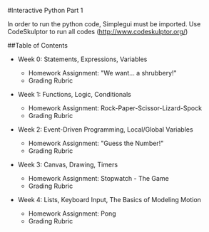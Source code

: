 #Interactive Python Part 1

In order to run the python code, Simplegui must be imported. Use CodeSkulptor to run all codes (http://www.codeskulptor.org/)


##Table of Contents
  
  * Week 0: Statements, Expressions, Variables
    * Homework Assignment: "We want... a shrubbery!"
    * Grading Rubric
    
  * Week 1: Functions, Logic, Conditionals
    * Homework Assignment: Rock-Paper-Scissor-Lizard-Spock
    * Grading Rubric
    
  * Week 2: Event-Driven Programming, Local/Global Variables
    * Homework Assignment: "Guess the Number!"
    * Grading Rubric
    
  * Week 3: Canvas, Drawing, Timers
    * Homework Assignment: Stopwatch - The Game
    * Grading Rubric
    
  * Week 4: Lists, Keyboard Input, The Basics of Modeling Motion
    * Homework Assignment: Pong
    * Grading Rubric
